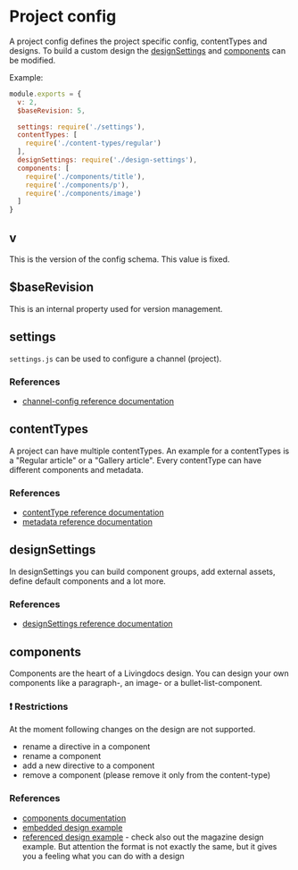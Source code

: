 # Project config

A project config defines the project specific config, contentTypes and designs. To build a custom design the [designSettings](project_config.md#designSettings) and [components](project_config.md#components) can be modified.

Example:

```javascript
module.exports = {
  v: 2,
  $baseRevision: 5,

  settings: require('./settings'),
  contentTypes: [
    require('./content-types/regular')
  ],
  designSettings: require('./design-settings'),
  components: [
    require('./components/title'),
    require('./components/p'),
    require('./components/image')
  ]
}
```

## v

This is the version of the config schema. This value is fixed.

## $baseRevision

This is an internal property used for version management.

## settings

`settings.js` can be used to configure a channel \(project\).

### References

* [channel-config reference documentation](https://github.com/livingdocsIO/livingdocs/tree/cbc473431e6fc6178c42dc7ede0421b7caeccce9/reference-docs/server-configuration/channel-config.md)

## contentTypes

A project can have multiple contentTypes. An example for a contentTypes is a "Regular article" or a "Gallery article". Every contentType can have different components and metadata.

### References

* [contentType reference documentation](https://github.com/livingdocsIO/livingdocs/tree/cbc473431e6fc6178c42dc7ede0421b7caeccce9/reference-docs/server-configuration/content-type-config.md)
* [metadata reference documentation](https://github.com/livingdocsIO/livingdocs/tree/cbc473431e6fc6178c42dc7ede0421b7caeccce9/reference-docs/editor-configuration/metadata.md)

## designSettings

In designSettings you can build component groups, add external assets, define default components and a lot more.

### References

* [designSettings reference documentation](design_settings_config.md)

## components

Components are the heart of a Livingdocs design. You can design your own components like a paragraph-, an image- or a bullet-list-component.

### :exclamation: Restrictions

At the moment following changes on the design are not supported.

* rename a directive in a component
* rename a component
* add a new directive to a component
* remove a component \(please remove it only from the content-type\)

### References

* [components documentation](https://github.com/livingdocsIO/livingdocs/tree/cbc473431e6fc6178c42dc7ede0421b7caeccce9/service/design_component_settings.md)
* [embedded design example](https://github.com/livingdocsIO/livingdocs/tree/cbc473431e6fc6178c42dc7ede0421b7caeccce9/service/design_example.md)
* [referenced design example](https://github.com/livingdocsIO/magazine-example) - check also out the magazine design example. But attention the format is not exactly the same, but it gives you a feeling what you can do with a design

